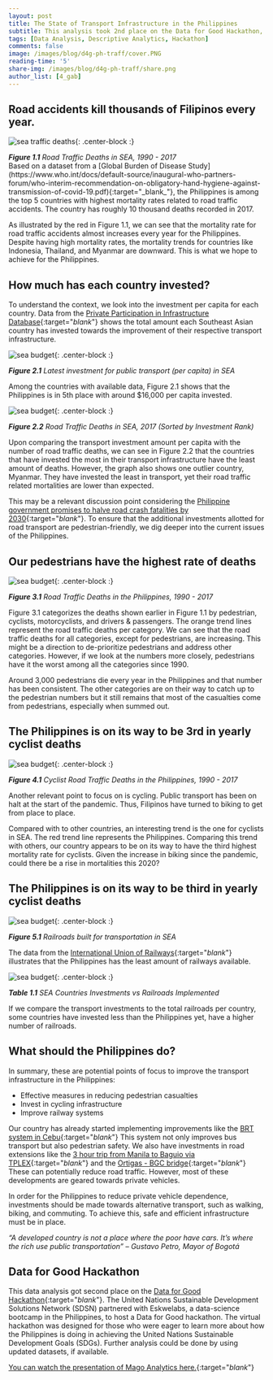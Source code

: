 ```yaml
---
layout: post
title: The State of Transport Infrastructure in the Philippines
subtitle: This analysis took 2nd place on the Data for Good Hackathon, hosted by the United Nations Sustainable Development Solutions Network (SDSN) and Eskwelabs, where the team focused on comparing the Philippines' transportation infrastructure and safety with that of other SEA countries.
tags: [Data Analysis, Descriptive Analytics, Hackathon]
comments: false
image: /images/blog/d4g-ph-traff/cover.PNG
reading-time: '5'
share-img: /images/blog/d4g-ph-traff/share.png
author_list: [4_gab]
---
```


## Road accidents kill thousands of Filipinos every year.
![sea traffic deaths](/images/blog/d4g-ph-traff/chart1.png){: .center-block :}
<figcaption><i><b>Figure 1.1</b> Road Traffic Deaths in SEA, 1990 - 2017</i></figcaption>
Based on a dataset from a [Global Burden of Disease Study](https://www.who.int/docs/default-source/inaugural-who-partners-forum/who-interim-recommendation-on-obligatory-hand-hygiene-against-transmission-of-covid-19.pdf){:target="_blank_"}, the Philippines is among the top 5 countries with highest mortality rates related to road traffic accidents. The country has roughly 10 thousand deaths recorded in  2017.

As illustrated by the red in Figure 1.1, we can see that the mortality rate for road traffic accidents almost increases every year for the Philippines. Despite having high mortality rates, the mortality trends for countries like Indonesia, Thailand, and Myanmar are downward. This is what we hope to achieve for the Philippines.

## How much has each country invested?

To understand the context, we look into the investment per capita for each country. Data from the [Private Participation in Infrastructure Database](https://data.worldbank.org/indicator/IE.PPI.TRAN.CD){:target="_blank_"} shows the total amount each Southeast Asian country has invested towards the improvement of their respective transport infrastructure.

![sea budget](/images/blog/d4g-ph-traff/chart2.png){: .center-block :}
<figcaption><i><b>Figure 2.1</b> Latest investment for public transport (per capita) in SEA</i></figcaption>

Among the countries with available data, Figure 2.1 shows that the Philippines is in 5th place with around $16,000 per capita invested.

![sea budget](/images/blog/d4g-ph-traff/chart3.PNG){: .center-block :}
<figcaption><i><b>Figure 2.2</b> Road Traffic Deaths in SEA, 2017 (Sorted by Investment Rank)</i></figcaption>

Upon comparing the transport investment amount per capita with the number of road traffic deaths, we can see in Figure 2.2 that the countries that have invested the most in their transport infrastructure have the least amount of deaths. However, the graph also shows one outlier country, Myanmar. They have invested the least in transport, yet their road traffic related mortalities are lower than expected.

This may be a relevant discussion point  considering the [Philippine government promises to halve road crash fatalities by 2030](https://cnnphilippines.com/news/2020/2/24/Halve-road-crash-fatalities-Philippines-.html){:target="_blank_"}. To ensure that the additional investments allotted for road transport  are pedestrian-friendly, we dig deeper into the current issues of the Philippines.

## Our pedestrians have the highest rate of deaths

![sea budget](/images/blog/d4g-ph-traff/chart4.PNG){: .center-block :}
<figcaption><i><b>Figure 3.1</b> Road Traffic Deaths in the Philippines, 1990 - 2017</i></figcaption>

Figure 3.1 categorizes the deaths shown earlier in Figure 1.1 by pedestrian, cyclists, motorcyclists, and drivers & passengers. The orange trend lines represent the road traffic deaths per category. We can see that the road traffic deaths for all categories, except for pedestrians, are increasing. This might be a direction to de-prioritize pedestrians and address other categories. However,  if we look at the numbers more closely, pedestrians have it the worst among all the categories since 1990.

Around 3,000 pedestrians die every year in the Philippines and that number has been consistent. The other categories are on their way to catch up to the pedestrian numbers but it still remains that most of the casualties come from pedestrians, especially when summed out.

## The Philippines is on its way to be 3rd in yearly cyclist deaths

![sea budget](/images/blog/d4g-ph-traff/chart5.PNG){: .center-block :}
<figcaption><i><b>Figure 4.1</b> Cyclist Road Traffic Deaths in the Philippines, 1990 - 2017</i></figcaption>

Another relevant point to focus on is cycling. Public transport has been on halt at the start of the pandemic. Thus, Filipinos have turned to biking to get from place to place.

Compared with to other countries, an interesting trend is the one for cyclists in SEA. The red trend line represents the Philippines. Comparing this trend with others, our country appears to be on its way to have the third highest mortality rate for cyclists. Given the increase in biking since the pandemic, could there be a rise in mortalities this 2020?

## The Philippines is on its way to be third in yearly cyclist deaths

![sea budget](/images/blog/d4g-ph-traff/chart6.PNG){: .center-block :}
<figcaption><i><b>Figure 5.1</b> Railroads built for transportation in SEA</i></figcaption>

The data from the [International Union of Railways](https://data.worldbank.org/indicator/IS.RRS.TOTL.KM){:target="_blank_"} illustrates that the Philippines has the least amount of railways available.

![sea budget](/images/blog/d4g-ph-traff/chart7.PNG){: .center-block :}
<figcaption><i><b>Table 1.1</b> SEA Countries Investments vs Railroads Implemented</i></figcaption>

If we compare the transport investments to the total railroads per country, some countries have invested less than the Philippines yet, have a higher number of railroads.

## What should the Philippines do?

In summary, these are potential points of focus to improve the transport infrastructure in the Philippines:
- Effective measures in reducing pedestrian casualties
- Invest in cycling infrastructure
- Improve railway systems

Our country has already started implementing improvements like the [BRT system in Cebu](https://www.pna.gov.ph/articles/1094751){:target="_blank_"} This system not only improves bus transport but also pedestrian safety. We also have investments in road extensions like the [3 hour trip from Manila to Baguio via TPLEX](https://www.sunstar.com.ph/article/1863854/Pampanga/Local-News/TPLEx-reduces-Manila-Baguio-travel-time-to-3-hours){:target="_blank_"} and the [Ortigas - BGC bridge](https://www.topgear.com.ph/news/motoring-news/bgc-ortigas-bridge-meet-a962-20200807){:target="_blank_"} These can potentially reduce road traffic. However, most of these developments are geared towards private vehicles.

In order for the Philippines to reduce private vehicle dependence, investments should be made towards alternative transport, such as walking, biking, and commuting. To achieve this, safe and efficient infrastructure must be in place.

<i>“A developed country is not a place where the poor have cars. It’s where the rich use public transportation” – Gustavo Petro, Mayor of Bogotá</i>

## Data for Good Hackathon

This data analysis got second place on the [Data for Good Hackathon](https://www.unsdsn.org/data-for-good-hackathon-philippines){:target="_blank_"}. The United Nations Sustainable Development Solutions Network (SDSN) partnered with Eskwelabs, a data-science bootcamp in the Philippines, to host a Data for Good hackathon. The virtual hackathon was designed for those who were eager to learn more about how the Philippines is doing in achieving the United Nations Sustainable Development Goals (SDGs). Further analysis could be done by using updated datasets, if available.

[You can watch the presentation of Mago Analytics here.](https://www.facebook.com/Eskwelabs/videos/2434475030179439/?t=5110){:target="_blank_"}
